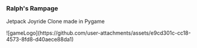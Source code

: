 <h3>Ralph's Rampage</h3>

<p>Jetpack Joyride Clone made in Pygame</p>
![gameLogo](https://github.com/user-attachments/assets/e9cd301c-cc18-4573-8fd8-d40aece88da1)


